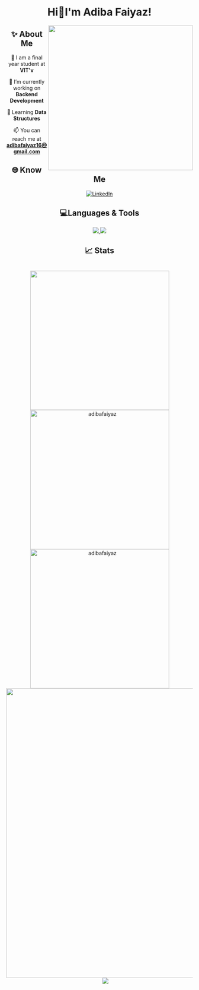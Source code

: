 <h1 align="center" color=FFF>
<!--   <a href="https://git.io/typing-svg"> -->
  Hi👋I'm Adiba Faiyaz!
   <!-- <img src="https://readme-typing-svg.demolab.com/?font=Lobster&size=32&center=true&vCenter=true&width=500&height=70&color=FFF&lines=Hi👋I'm Adiba Faiyaz!" /> -->
  </h1>
  <!--<img align="right"  width="400" src="https://mir-s3-cdn-cf.behance.net/project_modules/disp/601014116770475.6068beff4640a.gif" /> -->
  <!--<img align="right"  width="400" src="https://media.tenor.com/kjXMU4dl8lAAAAAC/hello-world.gif" /> -->
   <img align="right"  width="390" src="https://media.istockphoto.com/id/1351302380/vector/digital-freelancer-woman-developer-launching-digital-product.jpg?s=612x612&w=0&k=20&c=-wioZHfoXGhnUfcF4269drPyv6PZBHXAfCj3NOXmKsk=" /> 
    <!-- <img align="right" height="300" src="https://e0.pxfuel.com/wallpapers/609/188/desktop-wallpaper-fastest-data-data-visualization.jpg">  -->
<h2 align="center"> ✨ About Me</h2>
<div align="center">

📝 I am a final year student at **VIT'v**

🔭 I’m currently working on **Backend Development**

🌱 Learning **Data Structures**

📫 You can reach me at **adibafaiyaz16@gmail.com**
</div>
  </div>

  <div align="center">
    <h2>🌐 Know Me</h2>
    <div align = "center">
<!--       ## 🌐 Accounts: -->

[![LinkedIn](https://img.shields.io/badge/LinkedIn-0A66C2.svg?style=for-the-badge&logo=LinkedIn&logoColor=white)](https://www.linkedin.com/in/adiba-faiyaz-623b87294/) 
<!--[![Resume](https://img.shields.io/badge/Resume-478056?style=for-the-badge&logo=Google%20Drive&logoColor=white)](https://drive.google.com/file/d/1tjUDD-DNEXD6v0gr9T_TJAuiL0yfaXHi/view?usp=sharing)
[![HackerRank](https://img.shields.io/badge/HackerRank-222d3d?style=for-the-badge&logo=HackerRank&logoColor=white)](https://www.hackerrank.com/profile/adiba_faiyaz2021)
[![Instagram](https://img.shields.io/static/v1?style=for-the-badge&message=Instagram&color=c42abb&logo=Instagram&logoColor=white&label=)](https://instagram.com/_adibafaiyaz_?igshid=OGQ5ZDc2ODk2ZA==) 
[![Discord](https://img.shields.io/static/v1?style=for-the-badge&message=Discord&color=5562ea&logo=Discord&logoColor=white&label=)](https://discord.com/channels/@me) --> 
</div>
</div>
  
<h2 align="center" color=FFF>💻Languages & Tools </h2>
<!-- <p align="center"><a href="https://getbootstrap.com/" title="Bootstrap"><img src="https://github.com/get-icon/geticon/raw/master/icons/bootstrap.svg" alt="Bootstrap" width="40px" height="40px"></a>
  <a href="https://www.figma.com/downloads/" title="Figma"><img src="https://github.com/get-icon/geticon/raw/master/icons/figma.svg" alt="Figma" width="40px" height="40px"></a> 
  <a href="https://reactjs.org/" title="React"><img src="https://github.com/get-icon/geticon/raw/master/icons/react.svg" alt="React" width="40px" height="40px"></a> 
  <a href="https://www.mongodb.com/" target="_blank" rel="noreferrer"> <img src="https://raw.githubusercontent.com/devicons/devicon/master/icons/mongodb/mongodb-original-wordmark.svg" alt="mongodb" width="40" height="40"/> </a><a href="https://vscode.com/" title="vscode"><img src="https://user-images.githubusercontent.com/25181517/192108891-d86b6220-e232-423a-bf5f-90903e6887c3.png" alt="vscode" width="40px" height="40px"></a>
  <a href="https://www.cprogramming.com/" target="_blank" rel="noreferrer"> <img src="https://raw.githubusercontent.com/devicons/devicon/master/icons/c/c-original.svg" alt="c" width="40" height="40"/> </a>
  <a href="https://www.python.org" target="_blank" rel="noreferrer"> <img src="https://raw.githubusercontent.com/devicons/devicon/master/icons/python/python-original.svg" alt="python" width="40" height="40"/> </a>
  <a href="https://nodejs.org" target="_blank" rel="noreferrer"> <img src="https://raw.githubusercontent.com/devicons/devicon/master/icons/nodejs/nodejs-original-wordmark.svg" alt="nodejs" width="40" height="40"/> </a> 
  <a href="https://www.w3schools.com/cpp/" target="_blank" rel="noreferrer"> <img src="https://raw.githubusercontent.com/devicons/devicon/master/icons/cplusplus/cplusplus-original.svg" alt="cplusplus" width="40" height="40"/> </a>
  <a href="https://www.w3schools.com/css/" target="_blank" rel="noreferrer"> <img src="https://raw.githubusercontent.com/devicons/devicon/master/icons/css3/css3-original-wordmark.svg" alt="css3" width="40" height="40"/> </a>
  <a href="https://www.w3.org/html/" target="_blank" rel="noreferrer"> <img src="https://raw.githubusercontent.com/devicons/devicon/master/icons/html5/html5-original-wordmark.svg" alt="html5" width="40" height="40"/> </a>
  <a href="https://tailwindcss.com/" target="_blank" rel="noreferrer"> <img src="https://www.vectorlogo.zone/logos/tailwindcss/tailwindcss-icon.svg" alt="tailwind" width="40" height="40"/> </a>
  <a href="https://vitejs.dev" target="_blank" rel="noreferrer"> <img src="https://github-production-user-asset-6210df.s3.amazonaws.com/62091613/261395532-b40892ef-efb8-4b0e-a6b5-d1cfc2f3fc35.png" alt="vite" width="40" height="40"/> </a>
  <a href="https://developer.mozilla.org/en-US/docs/Web/JavaScript" target="_blank" rel="noreferrer"> <img src="https://raw.githubusercontent.com/devicons/devicon/master/icons/javascript/javascript-original.svg" alt="javascript" width="40" height="40"/> </a>
</p> -->
<p align="center">
  <a href="https://skillicons.dev">
    <img src="https://skillicons.dev/icons?i=bootstrap,tailwind,css,html,js,figma,mongodb,expressjs,react,nodejs,vite,python,c,cpp,vscode" />
    <img src="https://skillicons.dev/icons?i=r,gcp,replit,vercel,github,git,mysql,matlab,materialui,postgresql" />
<!--     <img src="https://skillicons.dev/icons?i=vscode,r,gcp,vercel,github,git" /> -->
  </a>
</p>

<h2 align="center" color=FFF>📈 Stats </h2>
<br>
<div align="center">
  
  <img width=375  src="https://github-readme-stats.vercel.app/api/top-langs/?username=AdibaFaiyaz&bg_color=0d1117&hide_border=true&title_color=fff&show_icons=true&theme=highcontrast&layout=compact"/>

<img width=375  src="https://github-readme-stats.vercel.app/api?username=AdibaFaiyaz&show_icons=true&locale=en&bg_color=0d1117&hide_border=true&title_color=fff&show_icons=true&theme=highcontrast" alt="adibafaiyaz" />


<img  width=375 src="https://github-readme-streak-stats.herokuapp.com/?user=AdibaFaiyaz&hide_border=true&title_color=fff&show_icons=true&theme=github-dark-blue&bg_color=0d1117" alt="adibafaiyaz" />

<img  width=780 src="http://github-profile-summary-cards.vercel.app/api/cards/profile-details?username=AdibaFaiyaz&theme=transparent&title_color=fff"/>

<!--- <img  width=1100 src="https://github-readme-activity-graph.vercel.app/graph?username=AdibaFaiyaz&bg_color=0d1117&color=58c6e5&line=58c6e5&point=ffffff&area=true&hide_border=true"/> --->

<div align='center'>&nbsp;&nbsp;
  &nbsp;&nbsp;&nbsp;&nbsp;&nbsp;<img src="https://github-profile-trophy.vercel.app/?username=AdibaFaiyaz&title=Commits,Repositories,Stars,Followers,Issues,PullRequest,Experience,Reviews&theme=darkhub"/>
</div>

  


<!--- <img  width=365 src="http://github-profile-summary-cards.vercel.app/api/cards/repos-per-language?username=AdibaFaiyaz&theme=transparent&exclude=exclude"/> ---> 
<!---<img src="http://github-profile-summary-cards.vercel.app/api/cards/most-commit-language?username=AdibaFaiyaz&theme=transparent&exclude=exclude"/> ---> 
<!---<img src="http://github-profile-summary-cards.vercel.app/api/cards/productive-time?username=AdibaFaiyaz&theme=transparent&utcOffset=utcOffset"/>---> 

<!--- <img src="https://github-readme-stats-git-addprogressrankicon-rickstaa.vercel.app/api?username=AdibaFaiyaz&rank_icon=progress" /> ---> 

<!---  <img width=500  src="https://github-contributor-stats.vercel.app/api?username=AdibaFaiyaz&bg_color=0d1117&hide_border=true&title_color=fff&show_icons=true&theme=highcontrast&limit=5&combine_all_yearly_contributions=true" alt="adibafaiyaz" /> 

<!--- ![](https://github-contributor-stats.vercel.app/api?username=AdibaFaiyaz&limit=5&theme=dark&combine_all_yearly_contributions=true) --->


<!--- <img  src="https://github-readme-activity-graph.vercel.app/graph?username=AdibaFaiyaz&bg_color=0d1117&color=ea89f0&line=fd8aff&point=ffffff&area=true&hide_border=true"/> pink --->

<!---<img  src="https://github-readme-activity-graph.vercel.app/graph?username=AdibaFaiyaz&bg_color=0d1117&color=ffffff&line=26a641&point=ffffff&area=true&hide_border=true"/> green--->

 
<!--<img src="https://github-profile-trophy.vercel.app/?username=AdibaFaiyaz&theme=highcontrast"/>--->

<!--- <img src="https://readme-jokes.vercel.app/api"/> --->
</div>








<!---
AdibaFaiyaz/AdibaFaiyaz is a ✨ special ✨ repository because its `README.md` (this file) appears on your GitHub profile.
You can click the Preview link to take a look at your changes.
--->
